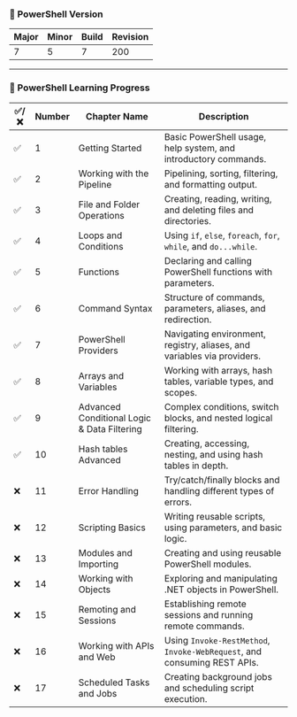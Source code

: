 ### 🔷 PowerShell Version

| Major | Minor | Build | Revision |
|-------|-------|-------|----------|
|   7   |   5   |   7   |   200    |

---

### 📘 PowerShell Learning Progress

| ✅/❌ | Number | Chapter Name                               | Description                                                                                   |
|-------|--------|---------------------------------------------|-----------------------------------------------------------------------------------------------|
| ✅    | 1      | Getting Started                             | Basic PowerShell usage, help system, and introductory commands.                               |
| ✅    | 2      | Working with the Pipeline                   | Pipelining, sorting, filtering, and formatting output.                                        |
| ✅    | 3      | File and Folder Operations                  | Creating, reading, writing, and deleting files and directories.                               |
| ✅    | 4      | Loops and Conditions                        | Using `if`, `else`, `foreach`, `for`, `while`, and `do...while`.                              |
| ✅    | 5      | Functions                                   | Declaring and calling PowerShell functions with parameters.                                   |
| ✅    | 6      | Command Syntax                              | Structure of commands, parameters, aliases, and redirection.                                  |
| ✅    | 7      | PowerShell Providers                        | Navigating environment, registry, aliases, and variables via providers.                       |
| ✅    | 8      | Arrays and Variables                        | Working with arrays, hash tables, variable types, and scopes.                                  |
| ✅    | 9      | Advanced Conditional Logic & Data Filtering | Complex conditions, switch blocks, and nested logical filtering.                              |
| ✅    | 10     | Hash tables Advanced                         | Creating, accessing, nesting, and using hash tables in depth.                                  |
| ❌    | 11     | Error Handling                              | Try/catch/finally blocks and handling different types of errors.                              |
| ❌    | 12     | Scripting Basics                            | Writing reusable scripts, using parameters, and basic logic.                                  |
| ❌    | 13     | Modules and Importing                       | Creating and using reusable PowerShell modules.                                               |
| ❌    | 14     | Working with Objects                        | Exploring and manipulating .NET objects in PowerShell.                                        |
| ❌    | 15     | Remoting and Sessions                       | Establishing remote sessions and running remote commands.                                     |
| ❌    | 16     | Working with APIs and Web                   | Using `Invoke-RestMethod`, `Invoke-WebRequest`, and consuming REST APIs.                      |
| ❌    | 17     | Scheduled Tasks and Jobs                    | Creating background jobs and scheduling script execution.                                     |
